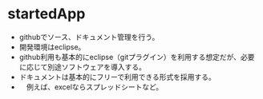 # startedApp
* githubでソース、ドキュメント管理を行う。
* 開発環境はeclipse。
* github利用も基本的にeclipse（gitプラグイン）を利用する想定だが、必要に応じて別途ソフトウェアを導入する。
* ドキュメントは基本的にフリーで利用できる形式を採用する。
* 　例えば、excelならスプレッドシートなど。

